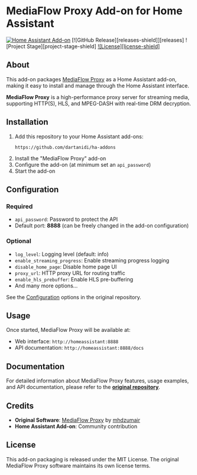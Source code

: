 # MediaFlow Proxy Add-on for Home Assistant

[![Home Assistant Add-on](https://img.shields.io/badge/Home%20Assistant-Add--on-41BDF5.svg)](https://www.home-assistant.io/addons/)
[![GitHub Release][releases-shield]][releases]
![Project Stage][project-stage-shield]
[![License][license-shield]](LICENSE.md)

## About

This add-on packages [MediaFlow Proxy](https://github.com/mhdzumair/mediaflow-proxy) as a Home Assistant add-on, making it easy to install and manage through the Home Assistant interface.

**MediaFlow Proxy** is a high-performance proxy server for streaming media, supporting HTTP(S), HLS, and MPEG-DASH with real-time DRM decryption.

## Installation

1. Add this repository to your Home Assistant add-ons:
   ```
   https://github.com/dartanidi/ha-addons
   ```
2. Install the "MediaFlow Proxy" add-on
3. Configure the add-on (at minimum set an `api_password`)
4. Start the add-on

## Configuration

### Required
- `api_password`: Password to protect the API
- Default port: **8888** (can be freely changed in the add-on configuration)

### Optional
- `log_level`: Logging level (default: info)
- `enable_streaming_progress`: Enable streaming progress logging
- `disable_home_page`: Disable home page UI
- `proxy_url`: HTTP proxy URL for routing traffic
- `enable_hls_prebuffer`: Enable HLS pre-buffering
- And many more options...

See the [Configuration](https://github.com/mhdzumair/mediaflow-proxy) options in the original repository.

## Usage

Once started, MediaFlow Proxy will be available at:
- Web interface: `http://homeassistant:8888`
- API documentation: `http://homeassistant:8888/docs`

## Documentation

For detailed information about MediaFlow Proxy features, usage examples, and API documentation, please refer to the **[original repository](https://github.com/mhdzumair/mediaflow-proxy)**.

## Credits

- **Original Software**: [MediaFlow Proxy](https://github.com/mhdzumair/mediaflow-proxy) by [mhdzumair](https://github.com/mhdzumair)
- **Home Assistant Add-on**: Community contribution

## License

This add-on packaging is released under the MIT License. The original MediaFlow Proxy software maintains its own license terms.
